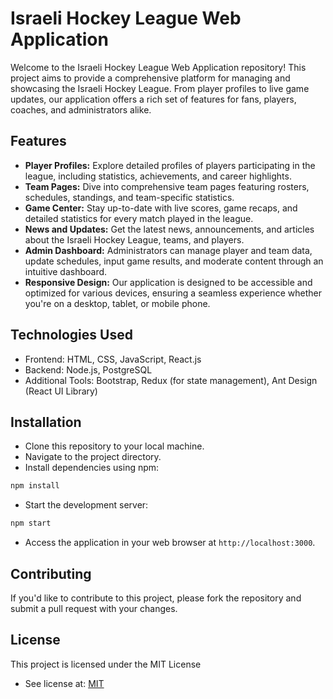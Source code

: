 # Israeli Hockey League Web Application
Welcome to the Israeli Hockey League Web Application repository! This project aims to provide a comprehensive platform for managing and showcasing the Israeli Hockey League. From player profiles to live game updates, our application offers a rich set of features for fans, players, coaches, and administrators alike.

## Features

- **Player Profiles:** Explore detailed profiles of players participating in the league, including statistics, achievements, and career highlights.
- **Team Pages:** Dive into comprehensive team pages featuring rosters, schedules, standings, and team-specific statistics.
- **Game Center:** Stay up-to-date with live scores, game recaps, and detailed statistics for every match played in the league.
- **News and Updates:** Get the latest news, announcements, and articles about the Israeli Hockey League, teams, and players.
- **Admin Dashboard:** Administrators can manage player and team data, update schedules, input game results, and moderate content through an intuitive dashboard.
- **Responsive Design:** Our application is designed to be accessible and optimized for various devices, ensuring a seamless experience whether you're on a desktop, tablet, or mobile phone.

## Technologies Used

- Frontend: HTML, CSS, JavaScript, React.js
- Backend: Node.js, PostgreSQL
- Additional Tools: Bootstrap, Redux (for state management), Ant Design (React UI Library)

## Installation

- Clone this repository to your local machine.
- Navigate to the project directory.
- Install dependencies using npm:

```bash
npm install
```

- Start the development server:

```bash
npm start
```

- Access the application in your web browser at `http://localhost:3000`.
## Contributing

If you'd like to contribute to this project, please fork the repository and submit a pull request with your changes.
## License

This project is licensed under the MIT License
- See license at: [MIT](https://choosealicense.com/licenses/mit/)

